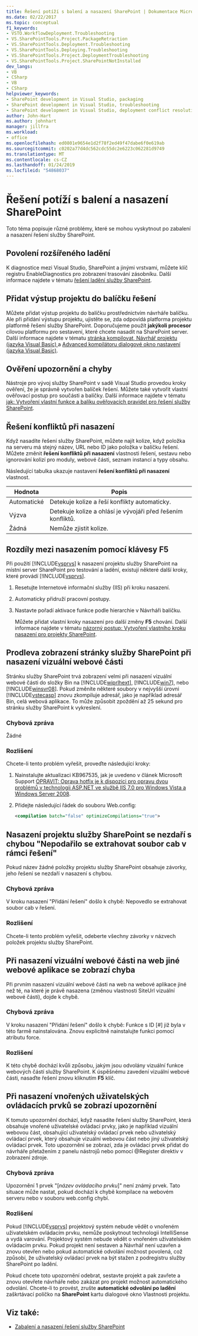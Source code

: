 ```yaml
---
title: Řešení potíží s balení a nasazení SharePoint | Dokumentace Microsoftu
ms.date: 02/22/2017
ms.topic: conceptual
f1_keywords:
- VSTO.WorkflowDeployment.Troubleshooting
- VS.SharePointTools.Project.PackageRetraction
- VS.SharePointTools.Deployment.Troubleshooting
- VS.SharePointTools.Deploying.Troubleshooting
- VS.SharePointTools.Project.DeploymentTroubleshooting
- VS.SharePointTools.Project.SharePointNotInstalled
dev_langs:
- VB
- CSharp
- VB
- CSharp
helpviewer_keywords:
- SharePoint development in Visual Studio, packaging
- SharePoint development in Visual Studio, troubleshooting
- SharePoint development in Visual Studio, deployment conflict resolution
author: John-Hart
ms.author: johnhart
manager: jillfra
ms.workload:
- office
ms.openlocfilehash: ed0801e9654e1d2f78f2ed49f47dabe6f0e619ab
ms.sourcegitcommit: c0202a77d4dc562cdc55dc2e6223c062281d9749
ms.translationtype: MT
ms.contentlocale: cs-CZ
ms.lasthandoff: 01/24/2019
ms.locfileid: "54868037"
---
```

# <a name="troubleshoot-sharepoint-packaging-and-deployment"></a>Řešení potíží s balení a nasazení SharePoint
  Toto téma popisuje různé problémy, které se mohou vyskytnout po zabalení a nasazení řešení služby SharePoint.

## <a name="enable-enhanced-debugging"></a>Povolení rozšířeného ladění
 K diagnostice mezi Visual Studio, SharePoint a jinými vrstvami, můžete klíč registru EnableDiagnostics pro zobrazení trasování zásobníku. Další informace najdete v tématu [řešení ladění služby SharePoint](../sharepoint/debugging-sharepoint-solutions.md).

## <a name="add-project-output-to-the-solution-package"></a>Přidat výstup projektu do balíčku řešení
 Můžete přidat výstup projektu do balíčku prostřednictvím návrháře balíčku. Ale při přidání výstupu projektu, ujistěte se, zda odpovídá platforma projektu platformě řešení služby SharePoint. Doporučujeme použít **jakýkoli procesor** cílovou platformu pro sestavení, které chcete nasadit na SharePoint server. Další informace najdete v tématu [stránka kompilovat, Návrhář projektu &#40;jazyka Visual Basic&#41; ](../ide/reference/compile-page-project-designer-visual-basic.md) a [Advanced kompilátoru dialogové okno nastavení &#40;jazyka Visual Basic&#41;](../ide/reference/advanced-compiler-settings-dialog-box-visual-basic.md).

## <a name="validation-warnings-and-errors"></a>Ověření upozornění a chyby
 Nástroje pro vývoj služby SharePoint v sadě Visual Studio provedou kroky ověření, že je správně vytvořen balíček řešení. Můžete také vytvořit vlastní ověřovací postup pro součásti a balíčky. Další informace najdete v tématu [jak: Vytvoření vlastní funkce a balíku ověřovacích pravidel pro řešení služby SharePoint](../sharepoint/how-to-create-custom-feature-and-package-validation-rules-for-sharepoint-solutions.md).

## <a name="deployment-conflict-resolution"></a>Řešení konfliktů při nasazení
 Když nasadíte řešení služby SharePoint, můžete najít kolize, když položka na serveru má stejný název, URL nebo ID jako položka v balíčku řešení. Můžete změnit **řešení konfliktů při nasazení** vlastnosti řešení, sestavu nebo ignorování kolizí pro moduly, webové části, seznam instancí a typy obsahu.

 Následující tabulka ukazuje nastavení **řešení konfliktů při nasazení** vlastnost.

|Hodnota|Popis|
|-----------|-----------------|
|Automatické|Detekuje kolize a řeší konflikty automaticky.|
|Výzva|Detekuje kolize a ohlásí je vývojáři před řešením konfliktů.|
|Žádná|Nemůže zjistit kolize.|

## <a name="differences-between-f5-deployment"></a>Rozdíly mezi nasazením pomocí klávesy F5
 Při použití [!INCLUDE[vsprvs](../sharepoint/includes/vsprvs-md.md)] k nasazení projektu služby SharePoint na místní server SharePoint pro testování a ladění, existují některé další kroky, které provádí [!INCLUDE[vsprvs](../sharepoint/includes/vsprvs-md.md)].

1. Resetujte Internetové informační služby (IIS) při kroku nasazení.

2. Automaticky přidruží pracovní postupy.

3. Nastavte pořadí aktivace funkce podle hierarchie v Návrháři balíčku.

   Můžete přidat vlastní kroky nasazení pro další změny **F5** chování. Další informace najdete v tématu [názorný postup: Vytvoření vlastního kroku nasazení pro projekty SharePoint](../sharepoint/walkthrough-creating-a-custom-deployment-step-for-sharepoint-projects.md).

## <a name="delay-displaying-sharepoint-page-when-deploy-visual-web-part"></a>Prodleva zobrazení stránky služby SharePoint při nasazení vizuální webové části
 Stránku služby SharePoint trvá zobrazení velmi při nasazení vizuální webové části do složky Bin na [!INCLUDE[wiprlhext](../sharepoint/includes/wiprlhext-md.md)], [!INCLUDE[win7](../sharepoint/includes/win7-md.md)], nebo [!INCLUDE[winsvr08](../sharepoint/includes/winsvr08-md.md)]. Pokud změníte některé soubory v nejvyšší úrovni [!INCLUDE[vstecasp](../sharepoint/includes/vstecasp-md.md)] znovu zkompiluje adresář, jako je například adresář Bin, celá webová aplikace. To může způsobit zpoždění až 25 sekund pro stránku služby SharePoint k vykreslení.

### <a name="error-message"></a>Chybová zpráva
 Žádné

### <a name="resolution"></a>Rozlišení
 Chcete-li tento problém vyřešit, proveďte následující kroky:

1.  Nainstalujte aktualizaci KB967535, jak je uvedeno v článek Microsoft Support [OPRAVIT: Oprava hotfix je k dispozici pro opravu dvou problémů v technologii ASP.NET ve službě IIS 7.0 pro Windows Vista a Windows Server 2008](http://go.microsoft.com/fwlink/?LinkId=179055).

2.  Přidejte následující řádek do souboru Web.config:

    ```xml
    <compilation batch="false" optimizeCompilations="true">
    ```

## <a name="sharepoint-project-deployment-fails-with-error-failed-to-extract-the-cab-file-in-the-solution"></a>Nasazení projektu služby SharePoint se nezdaří s chybou "Nepodařilo se extrahovat soubor cab v rámci řešení"
 Pokud název žádné položky projektu služby SharePoint obsahuje závorky, jeho řešení se nezdaří v nasazení s chybou.

### <a name="error-message"></a>Chybová zpráva
 V kroku nasazení "Přidání řešení" došlo k chybě: Nepovedlo se extrahovat soubor cab v řešení.

### <a name="resolution"></a>Rozlišení
 Chcete-li tento problém vyřešit, odeberte všechny závorky v názvech položek projektu služby SharePoint.

## <a name="error-appears-when-deploying-a-visual-web-part-to-a-site-on-a-different-web-application"></a>Při nasazení vizuální webové části na web jiné webové aplikace se zobrazí chyba
 Při prvním nasazení vizuální webové části na web na webové aplikace jiné než té, na které je právě nasazena (změnou vlastnosti SiteUrl vizuální webové části), dojde k chybě.

### <a name="error-message"></a>Chybová zpráva
 V kroku nasazení "Přidání řešení" došlo k chybě: Funkce s ID [#] již byla v této farmě nainstalována. Znovu explicitně nainstalujte funkci pomocí atributu force.

### <a name="resolution"></a>Rozlišení
 K této chybě dochází kvůli způsobu, jakým jsou odvolány vizuální funkce webových částí služby SharePoint. K úspěšnému zavedení vizuální webové části, nasaďte řešení znovu kliknutím **F5** klíč.

## <a name="warning-appears-when-deploying-nested-user-controls"></a>Při nasazení vnořených uživatelských ovládacích prvků se zobrazí upozornění
 K tomuto upozornění dochází, když nasadíte řešení služby SharePoint, která obsahuje vnořené uživatelské ovládací prvky, jako je například vizuální webovou část, obsahující uživatelský ovládací prvek nebo uživatelský ovládací prvek, který obsahuje vizuální webovou část nebo jiný uživatelský ovládací prvek. Toto upozornění se zobrazí, zda je ovládací prvek přidat do návrháře přetažením z panelu nástrojů nebo pomocí @Register direktiv v zobrazení zdroje.

### <a name="error-message"></a>Chybová zpráva
 Upozornění 1 prvek "[*název ovládacího prvku*]" není známý prvek. Tato situace může nastat, pokud dochází k chybě kompilace na webovém serveru nebo v souboru web.config chybí.

### <a name="resolution"></a>Rozlišení
 Pokud [!INCLUDE[vsprvs](../sharepoint/includes/vsprvs-md.md)] projektový systém nebude vědět o vnořeném uživatelském ovládacím prvku, nemůže poskytnout technologii IntelliSense a vydá varování. Projektový systém nebude vědět o vnořeném uživatelském ovládacím prvku. Pokud projekt není sestaven a Návrhář není uzavřen a znovu otevřen nebo pokud automatické odvolání možnost povolená, což způsobí, že uživatelský ovládací prvek na být stažen z podregistru služby SharePoint po ladění.

 Pokud chcete toto upozornění odebrat, sestavte projekt a pak zavřete a znovu otevřete návrháře nebo zakázat pro projekt možnost automatického odvolání. Chcete-li to provést, zrušte **automatické odvolání po ladění** zaškrtávací políčko na **SharePoint** kartu dialogové okno Vlastnosti projektu.

## <a name="see-also"></a>Viz také:

- [Zabalení a nasazení řešení služby SharePoint](../sharepoint/packaging-and-deploying-sharepoint-solutions.md)